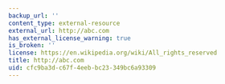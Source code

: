 ```yaml
---
backup_url: ''
content_type: external-resource
external_url: http://abc.com
has_external_license_warning: true
is_broken: ''
license: https://en.wikipedia.org/wiki/All_rights_reserved
title: http://abc.com
uid: cfc9ba3d-c67f-4eeb-bc23-349bc6a93309
---
```

